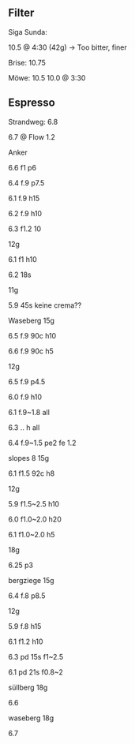 ## Filter

Siga Sunda:

10.5 @ 4:30 (42g) -> Too bitter, finer

Brise: 10.75

Möwe: 10.5
10.0 @ 3:30

## Espresso

Strandweg: 6.8

6.7 @ Flow 1.2

Anker

6.6 f1 p6

6.4 f.9 p7.5

6.1 f.9 h15

6.2 f.9 h10

6.3 f1.2 10

12g

6.1 f1 h10

6.2 18s

11g

5.9 45s keine crema??

Waseberg 15g

6.5 f.9 90c h10

6.6 f.9 90c h5

12g

6.5 f.9 p4.5

6.0 f.9 h10

6.1 f.9~1.8 all

6.3 .. h all

6.4 f.9~1.5 pe2 fe 1.2

slopes 8 15g

6.1 f1.5 92c h8

12g

5.9 f1.5~2.5 h10

6.0 f1.0~2.0 h20

6.1 f1.0~2.0 h5

18g

6.25 p3

bergziege 15g

6.4 f.8 p8.5

12g

5.9 f.8 h15

6.1 f1.2 h10

6.3 pd 15s f1~2.5

6.1 pd 21s f0.8~2

süllberg 18g

6.6

waseberg 18g

6.7





